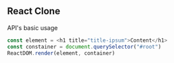 ## React Clone

API's basic usage
```javascript
const element = <h1 title="title-ipsum">Content</h1>
const constainer = document.querySelector("#root")
ReactDOM.render(element, container)
```